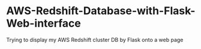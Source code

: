 # AWS-Redshift-Database-with-Flask-Web-interface
Trying to display my AWS Redshift cluster DB by Flask onto a  web page
